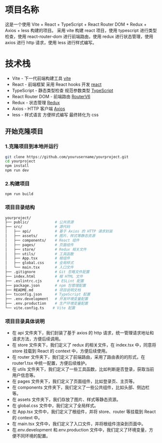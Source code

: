 # 项目名称

这是一个使用 Vite + React + TypeScript + React Router DOM + Redux + Axios + less 构建的项目。
采用 vite 构建 react 项目，使用 typescript 进行类型检查，使用 react-router-dom 进行前端路由，使用 redux 进行状态管理，使用 axios 进行 http 请求，使用 less 进行样式编写。

# 技术栈

- Vite - 下一代前端构建工具 [vite](https://vitejs.cn/vite3-cn/guide/#scaffolding-your-first-vite-project)
- React - 前端框架 采用 React hooks 开发 [react](https://react.docschina.org/learn)
- TypeScript - 静态类型检查 规范参数类型 [TypeScript](https://typescript.bootcss.com/tutorials/typescript-in-5-minutes.html)
- React Router DOM - 前端路由 [RouterV6](https://baimingxuan.github.io/react-router6-doc/start/tutorial)
- Redux - 状态管理 [Redux](https://cn.react-redux.js.org/tutorials/quick-start/)
- Axios - HTTP 客户端 [Axios](https://www.axios-http.cn/docs/config_defaults)
- less - 样式语言 方便样式编写 最终转化为 css

## 开始克隆项目

### 1.克隆项目到本地并运行

```bash
git clone https://github.com/yourusername/yourproject.git
cd yourproject
npm install
npm run dev
```

### 2.构建项目

```bash
npm run build
```

### 项目目录结构

```bash
yourproject/
├── public/            # 公共资源
├── src/               # 源代码
│   ├── api/           # 基于 Axios 的 HTTP 请求封装
│   ├── assets/        # 图片、样式等静态资源
│   ├── components/    # React 组件
│   ├── pages/         # 页面组件
│   ├── store/         # Redux 相关文件
│   ├── utils/         # 工具函数
│   ├── App.tsx        # 根组件
│   ├── global.css     # 全局样式
│   └── main.tsx       # 入口文件
├── .gitignore         # Git 忽略文件配置
├── index.html         # 根 HTML 文件
├── .eslintrc.cjs       # ESLint 配置
├── package.json       # npm 包管理配置
├── README.md          # 项目说明文档
├── tsconfig.json      # TypeScript 配置
├── .env.development   # 开发环境变量配置
├── .env.production    # 生产环境变量配置
└── vite.config.ts    # Vite 配置
```

### 项目目录具体说明

- 在 api 文件夹下，我们封装了基于 axios 的 http 请求，统一管理请求地址和请求方法，方便后续调用。
- 在 store 文件夹下，我们定义了 redux 的相关文件，在 index.tsx 中，同意将 store 挂载到 React 的 context 中，方便后续使用。
- 在 router 文件夹下，我们定义了前端路由，采用了路由表的的形式，在 router1.tsx 中统一配置，方便后续维护。
- 在 utils 文件夹下，我们定义了一些工具函数，比如判断是否登录，获取当前用户信息等。
- 在 pages 文件夹下，我们定义了页面组件，比如登录页、主页等。
- 在 components 文件夹下，我们定义了一些公共组件，比如头部、侧边栏等。
- 在 assets 文件夹下，我们存放了图片、样式等静态资源。
- 在 global.css 文件中，我们定义了全局样式。
- 在 App.tsx 文件中，我们定义了根组件，并将 store、router 等挂载到 React 的 context 中。
- 在 main.tsx 文件中，我们定义了入口文件，并将根组件渲染到页面中。
- 在.env.development 和.env.production 文件中，我们定义了环境变量，方便不同环境的配置。
